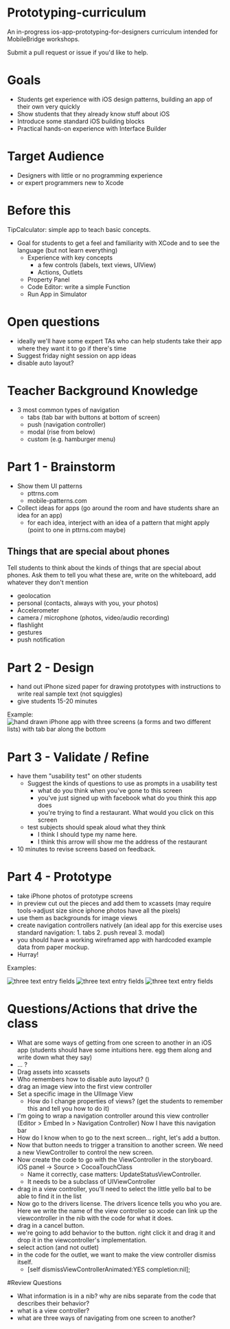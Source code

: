 # Prototyping-curriculum
An in-progress ios-app-prototyping-for-designers curriculum intended for MobileBridge workshops.

Submit a pull request or issue if you'd like to help.

# Goals
- Students get experience with iOS design patterns, building an app of their own very quickly
- Show students that they already know stuff about iOS
- Introduce some standard iOS building blocks
- Practical hands-on experience with Interface Builder

# Target Audience
- Designers with little or no programming experience
- or expert programmers new to Xcode

# Before this

TipCalculator: simple app to teach basic concepts.
- Goal for students to get a feel and familiarity with XCode and to see the language (but not learn everything)
  - Experience with key concepts
	 - a few controls (labels, text views, UIView)
	 - Actions, Outlets
  - Property Panel
  - Code Editor: write a simple Function
  - Run App in Simulator


# Open questions
- ideally we'll have some expert TAs who can help students take their app where they want it to go if there's time
- Suggest friday night session on app ideas
- disable auto layout?

# Teacher Background Knowledge
- 3 most common types of navigation
	- tabs (tab bar with buttons at bottom of screen)
	- push (navigation controller)
	- modal (rise from below)
	- custom (e.g. hamburger menu)

# Part 1 - Brainstorm
- Show them UI patterns
	- pttrns.com
	- mobile-patterns.com
- Collect ideas for apps (go around the room and have students share an idea for an app)
	- for each idea, interject with an idea of a pattern that might apply (point to one in pttrns.com maybe)

## Things that are special about phones
Tell students to think about the kinds of things that are special about phones.  Ask them to tell you what these are, write on the whiteboard, add whatever they don't mention

  - geolocation
  - personal (contacts, always with you, your photos)
  - Accelerometer
  - camera / microphone (photos, video/audio recording)
  - flashlight
  - gestures
  - push notification

# Part 2 - Design

- hand out iPhone sized paper for drawing prototypes with instructions to write real sample text (not squiggles)
- give students 15-20 minutes

Example:
![hand drawn iPhone app with three screens (a forms and two different lists) with tab bar along the bottom ](images/hand-drawn-mockup.jpg)

# Part 3 - Validate / Refine

- have them "usability test" on other students
	- Suggest the kinds of questions to use as prompts in a usability test
		- what do you think when you've gone to this screen
		- you've just signed up with facebook what do you think this app does
		- you're trying to find a restaurant. What would you click on this screen
	- test subjects should speak aloud what they think
		- I think I should type my name here.
		- I think this arrow will show me the address of the restaurant
- 10 minutes to revise screens based on feedback.

# Part 4 - Prototype

- take iPhone photos of prototype screens
- in preview cut out the pieces and add them to xcassets (may require tools->adjust size since iphone photos have all the pixels)
- use them as backgrounds for image views
- create navigation controllers natively (an ideal app for this exercise uses standard navigation: 1. tabs 2. push reveal 3. modal)
- you should have a working wireframed app with hardcoded example data from paper mockup.
- Hurray!

Examples:

![three text entry fields](images/1-screens/details.png)
![three text entry fields](images/1-screens/people.png)
![three text entry fields](images/1-screens/ideas.png)

# Questions/Actions that drive the class

- What are some ways of getting from one screen to another in an iOS app (students should have some intuitions here. egg them along and write down what they say)
- ... ?
- Drag assets into xcassets
- Who remembers how to disable auto layout? ()
- drag an image view into the first view controller
- Set a specific image in the UIImage View
	- How do I change properties of views? (get the students to remember this and tell you how to do it)
- I'm going to wrap a navigation controller around this view controller (Editor > Embed In > Navigation Controller) Now I have this navigation bar
- How do I know when to go to the next screen... right, let's add a button.
- Now that button needs to trigger a transition to another screen. We need a new ViewController to control the new screen.
- Now create the code to go with the ViewController in the storyboard. iOS panel ->  Source > CocoaTouchClass
	- Name it correctly, case matters: UpdateStatusViewController.
	- It needs to be a subclass of UIViewController
- drag in a view controller, you'll need to select the little yello bal to be able to find it in the list
- Now go to the drivers license. The drivers licence tells you who you are. Here we write the name of the view controller so xcode can link up the viewcontroller in the nib with the code for what it does.
- drag in a cancel button.
- we're going to add behavior to the button. right click it and drag it and drop it in the viewcontroller's implementation.
- select action (and not outlet)
- in the code for the outlet, we want to make the view controller dismiss itself.
	- 	[self dismissViewControllerAnimated:YES completion:nil];


#Review Questions

- What information is in a nib? why are nibs separate from the code that describes their behavior?
- what is a view controller?
- what are three ways of navigating from one screen to another?
